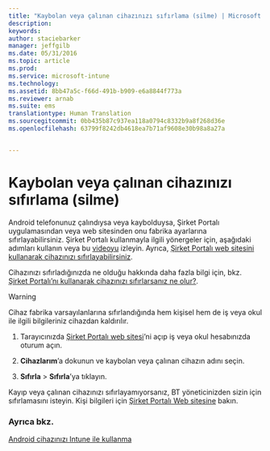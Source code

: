 ```yaml
---
title: "Kaybolan veya çalınan cihazınızı sıfırlama (silme) | Microsoft Intune"
description: 
keywords: 
author: staciebarker
manager: jeffgilb
ms.date: 05/31/2016
ms.topic: article
ms.prod: 
ms.service: microsoft-intune
ms.technology: 
ms.assetid: 8bb47a5c-f66d-491b-b909-e6a8844f773a
ms.reviewer: arnab
ms.suite: ems
translationtype: Human Translation
ms.sourcegitcommit: 0bb435b87c937ea118a0794c8332b9a8f268d36e
ms.openlocfilehash: 63799f8242db4618ea7b71af9608e30b98a8a27a


---
```



# Kaybolan veya çalınan cihazınızı sıfırlama (silme)

Android telefonunuz çalındıysa veya kaybolduysa, Şirket Portalı uygulamasından veya web sitesinden onu fabrika ayarlarına sıfırlayabilirsiniz. Şirket Portalı kullanmayla ilgili yönergeler için, aşağıdaki adımları kullanın veya bu [videoyu](http://aka.ms/ly1x17) izleyin. Ayrıca, [Şirket Portalı web sitesini kullanarak cihazınızı sıfırlayabilirsiniz](reset-your-device-cpwebsite.md).

Cihazınızı sıfırladığınızda ne olduğu hakkında daha fazla bilgi için, bkz. [Şirket Portalı’nı kullanarak cihazınızı sıfırlarsanız ne olur?](what-happens-if-you-reset-your-device-using-the-company-portal-android.md).

> [!WARNING] 
> Cihaz fabrika varsayılanlarına sıfırlandığında hem kişisel hem de iş veya okul ile ilgili bilgileriniz cihazdan kaldırılır.

1.  Tarayıcınızda [Şirket Portalı web sitesi](http://portal.manage.microsoft.com)’ni açıp iş veya okul hesabınızda oturum açın.

2.  **Cihazlarım**’a dokunun ve kaybolan veya çalınan cihazın adını seçin.

3.  **Sıfırla** &gt; **Sıfırla**’ya tıklayın.

Kayıp veya çalınan cihazınızı sıfırlayamıyorsanız, BT yöneticinizden sizin için sıfırlamasını isteyin. Kişi bilgileri için [Şirket Portalı Web sitesine](http://portal.manage.microsoft.com) bakın.

### Ayrıca bkz.
[Android cihazınızı Intune ile kullanma](using-your-android-device-with-intune.md)




<!--HONumber=Jun16_HO4-->


